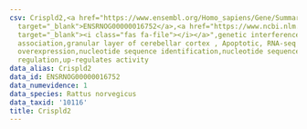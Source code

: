 ```yaml
---
csv: Crispld2,<a href="https://www.ensembl.org/Homo_sapiens/Gene/Summary?db=core;g=ENSRNOG00000016752"
  target="_blank">ENSRNOG00000016752</a>,<a href="https://www.ncbi.nlm.nih.gov/pubmed/30467350"
  target="_blank"><i class="fas fa-file"></i></a>",genetic interference,functional
  association,granular layer of cerebellar cortex , Apoptotic, RNA-seq assay, hsf-1
  overexpression,nucleotide sequence identification,nucleotide sequence identification,transcriptional
  regulation,up-regulates activity
data_alias: Crispld2
data_id: ENSRNOG00000016752
data_numevidence: 1
data_species: Rattus norvegicus
data_taxid: '10116'
title: Crispld2
---
```


